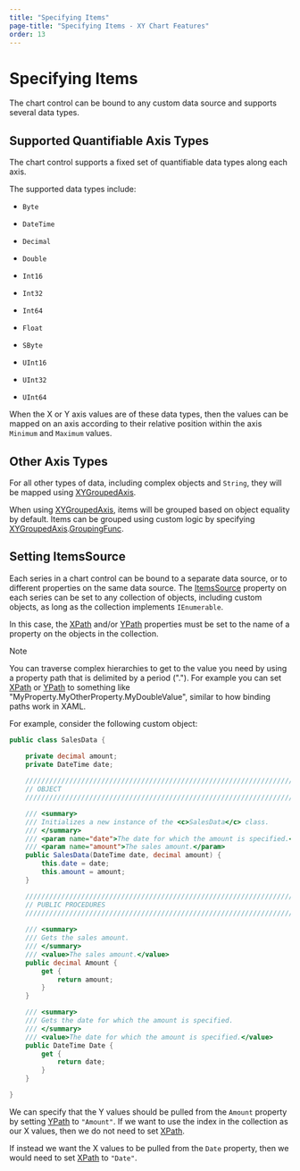 ```yaml
---
title: "Specifying Items"
page-title: "Specifying Items - XY Chart Features"
order: 13
---
```

# Specifying Items

The chart control can be bound to any custom data source and supports several data types.

## Supported Quantifiable Axis Types

The chart control supports a fixed set of quantifiable data types along each axis.

The supported data types include:

- `Byte`

- `DateTime`

- `Decimal`

- `Double`

- `Int16`

- `Int32`

- `Int64`

- `Float`

- `SByte`

- `UInt16`

- `UInt32`

- `UInt64`

When the X or Y axis values are of these data types, then the values can be mapped on an axis according to their relative position within the axis `Minimum` and `Maximum` values.

## Other Axis Types

For all other types of data, including complex objects and `String`, they will be mapped using [XYGroupedAxis](xref:@ActiproUIRoot.Controls.Charts.XYGroupedAxis).

When using [XYGroupedAxis](xref:@ActiproUIRoot.Controls.Charts.XYGroupedAxis), items will be grouped based on object equality by default. Items can be grouped using custom logic by specifying [XYGroupedAxis](xref:@ActiproUIRoot.Controls.Charts.XYGroupedAxis).[GroupingFunc](xref:@ActiproUIRoot.Controls.Charts.XYGroupedAxis.GroupingFunc).

## Setting ItemsSource

Each series in a chart control can be bound to a separate data source, or to different properties on the same data source.  The [ItemsSource](xref:@ActiproUIRoot.Controls.Charts.Primitives.SeriesBase.ItemsSource) property on each series can be set to any collection of objects, including custom objects, as long as the collection implements `IEnumerable`.

In this case, the [XPath](xref:@ActiproUIRoot.Controls.Charts.Primitives.XYSeriesBase.XPath) and/or [YPath](xref:@ActiproUIRoot.Controls.Charts.Primitives.XYSeriesBase.YPath) properties must be set to the name of a property on the objects in the collection.

> [!NOTE]
> You can traverse complex hierarchies to get to the value you need by using a property path that is delimited by a period (".").  For example you can set [XPath](xref:@ActiproUIRoot.Controls.Charts.Primitives.XYSeriesBase.XPath) or [YPath](xref:@ActiproUIRoot.Controls.Charts.Primitives.XYSeriesBase.YPath) to something like "MyProperty.MyOtherProperty.MyDoubleValue", similar to how binding paths work in XAML.

For example, consider the following custom object:

```csharp
public class SalesData {

	private decimal amount;
	private DateTime date;
	
	/////////////////////////////////////////////////////////////////////////////////////////////////////
	// OBJECT
	/////////////////////////////////////////////////////////////////////////////////////////////////////

	/// <summary>
	/// Initializes a new instance of the <c>SalesData</c> class.
	/// </summary>
	/// <param name="date">The date for which the amount is specified.</param>
	/// <param name="amount">The sales amount.</param>
	public SalesData(DateTime date, decimal amount) {
		this.date = date;
		this.amount = amount;
	}

	/////////////////////////////////////////////////////////////////////////////////////////////////////
	// PUBLIC PROCEDURES
	/////////////////////////////////////////////////////////////////////////////////////////////////////
	
	/// <summary>
	/// Gets the sales amount.
	/// </summary>
	/// <value>The sales amount.</value>
	public decimal Amount { 
		get {
			return amount;
		}
	}

	/// <summary>
	/// Gets the date for which the amount is specified.
	/// </summary>
	/// <value>The date for which the amount is specified.</value>
	public DateTime Date { 
		get {
			return date;
		}
	}

}
```

We can specify that the Y values should be pulled from the `Amount` property by setting [YPath](xref:@ActiproUIRoot.Controls.Charts.Primitives.XYSeriesBase.YPath) to `"Amount"`.  If we want to use the index in the collection as our X values, then we do not need to set [XPath](xref:@ActiproUIRoot.Controls.Charts.Primitives.XYSeriesBase.XPath).

If instead we want the X values to be pulled from the `Date` property, then we would need to set [XPath](xref:@ActiproUIRoot.Controls.Charts.Primitives.XYSeriesBase.XPath) to `"Date"`.
